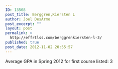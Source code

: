 ```yaml
---
ID: 13508
post_title: Berggren,Kiersten L
author: Joel DesArmo
post_excerpt: ""
layout: post
permalink: >
  http://effrtlss.com/berggrenkiersten-l-3/
published: true
post_date: 2012-11-02 20:55:57
---
```

<p>Average GPA in Spring 2012 for first course listed: 3</p>